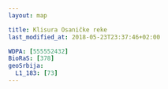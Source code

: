 ```yaml
---
layout: map

title: Klisura Osaničke reke
last_modified_at: 2018-05-23T23:37:46+02:00

WDPA: [555552432]
BioRaS: [378]
geoSrbija:
  L1_183: [73]
---
```

